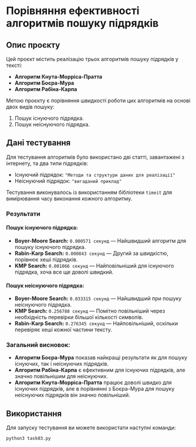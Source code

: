 # Порівняння ефективності алгоритмів пошуку підрядків

## Опис проєкту

Цей проєкт містить реалізацію трьох алгоритмів пошуку підрядків у тексті: 
- **Алгоритм Кнута-Морріса-Пратта**
- **Алгоритм Боєра-Мура**
- **Алгоритм Рабіна-Карпа**

Метою проєкту є порівняння швидкості роботи цих алгоритмів на основі двох видів пошуку: 
1. Пошук існуючого підрядка.
2. Пошук неіснуючого підрядка.

## Дані тестування

Для тестування алгоритмів було використано дві статті, завантажені з інтернету, та два типи підрядків:
- Існуючий підрядок: `"Методи та структури даних для реалізації"`
- Неіснуючий підрядок: `"вигаданий приклад"`

Тестування виконувалось із використанням бібліотеки `timeit` для вимірювання часу виконання кожного алгоритму.

### Результати

#### Пошук існуючого підрядка:

- **Boyer-Moore Search:** `0.000571 секунд` — Найшвидший алгоритм для пошуку існуючого підрядка.
- **Rabin-Karp Search:** `0.000843 секунд` — Другий за швидкістю, порівнює хеші підрядків.
- **KMP Search:** `0.001066 секунд` — Найповільніший для існуючого підрядка, хоча все ще доволі швидкий.

#### Пошук неіснуючого підрядка:

- **Boyer-Moore Search:** `0.033315 секунд` — Найшвидший при пошуку неіснуючого підрядка.
- **KMP Search:** `0.256788 секунд` — Помітно повільніший через необхідність перевірки більшої кількості символів.
- **Rabin-Karp Search:** `0.276345 секунд` — Найповільніший, оскільки перевіряє хеші кожної частини тексту.

### Загальний висновок:

- **Алгоритм Боєра-Мура** показав найкращі результати як для пошуку існуючих, так і неіснуючих підрядків.
- **Алгоритм Рабіна-Карпа** є ефективним для існуючих підрядків, але значно повільнішим для неіснуючих.
- **Алгоритм Кнута-Морріса-Пратта** працює доволі швидко для існуючих підрядків, але в порівнянні з Боєра-Мура для пошуку неіснуючих підрядків він значно повільніший.

## Використання

Для запуску тестування ви можете використати наступні команди:

```bash
python3 task03.py
